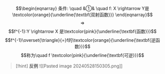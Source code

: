 $$\begin{eqnarray}
条件: \quad
&①& \quad f: X \rightarrow Y是\textcolor{orange}{\underline{\textbf{双射函数}}} 
\end{eqnarray}$$
$$\quad \Rightarrow \quad$$
$$f^{-1}:Y \rightarrow X 是\textcolor{pink}{\underline{\textbf{函数}}}$$
$$f^{-1}\overset{\triangle}{=}f的\textcolor{orange}{\underline{\textbf{逆函数}}}$$
$$称为\quad f \textcolor{pink}{\underline{\textbf{可逆}}}$$
>[!hint] **反例**
>![[Pasted image 20240528150305.png]]